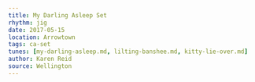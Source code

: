 ```yaml
---
title: My Darling Asleep Set
rhythm: jig
date: 2017-05-15
location: Arrowtown
tags: ca-set
tunes: [my-darling-asleep.md, lilting-banshee.md, kitty-lie-over.md]
author: Karen Reid
source: Wellington
---
```

